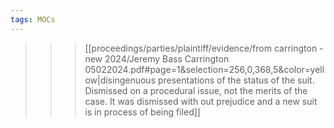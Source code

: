 ```yaml
---
tags: MOCs
---
```

>>>[[proceedings/parties/plaintiff/evidence/from carrington - new 2024/Jeremy Bass Carrington 05022024.pdf#page=1&selection=256,0,368,5&color=yellow|disingenuous presentations of the status of the suit. Dismissed on a procedural issue, not the merits of the case. It was dismissed with out prejudice and a new suit is in process of being filed]]